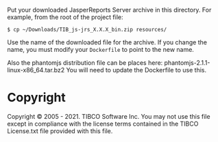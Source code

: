 Put your downloaded JasperReports Server archive in this directory.
For example, from the root of the project file:
```console
$ cp ~/Downloads/TIB_js-jrs_X.X.X_bin.zip resources/
```
Use the name of the downloaded file for the archive. If you change
the name, you must modify your `Dockerfile` to point to the new name.

Also the phantomjs distribution file can be places here:
phantomjs-2.1.1-linux-x86_64.tar.bz2
You will need to update the Dockerfile to use this.

# Copyright
Copyright &copy; 2005 - 2021. TIBCO Software Inc.
You may not use this file except in compliance with the license
terms contained in the TIBCO License.txt file provided with this file.
